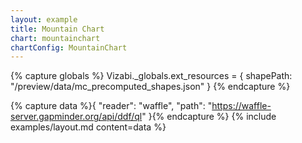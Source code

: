 ```yaml
---
layout: example
title: Mountain Chart
chart: mountainchart
chartConfig: MountainChart
---
```


{% capture globals %}
Vizabi._globals.ext_resources = {
  shapePath: "/preview/data/mc_precomputed_shapes.json"
}
{% endcapture %}

{% capture data %}{
  "reader": "waffle",
  "path": "https://waffle-server.gapminder.org/api/ddf/ql"
}{% endcapture %}
{% include examples/layout.md content=data %}